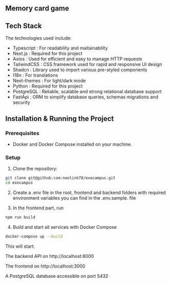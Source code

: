 ## Memory card game

## Tech Stack

The technologies used include:

 - Typescript : For readability and maitainability
 - Next.js : Required for this project
 - Axios : Used for efficient and easy to manage HTTP requests
 - TailwindCSS : CSS framework used for rapid and responsive UI design
 - Shadcn : Library used to import various pre-styled components
 - I18n : For translations
 - Next-themes : For light/dark mode
 - Python : Required for this project
 - PostgreSQL : Reliable, scalable and strong relational database support 
 - FastApi : ORM to simplify database queries, schemas migrations and security

    

 ## Installation & Running the Project
 
 ### Prerequisites
 - Docker and Docker Compose installed on your machine.

 ### Setup
 
 1. Clone the repository:

 ```bash
 git clone git@github.com:neolink78/exocampus.git
 cd exocampus
 ```
 2. Create a .env file in the root, frontend and backend folders with required environment variables you can find in the .env.sample. file

3. In the frontend part, run
 ```bash
 npm run build
 ```
    
 4. Build and start all services with Docker Compose
    
 ```bash
 docker-compose up --build
 ```

This will start:

The backend API on http://localhost:8000

The frontend on http://localhost:3000

A PostgreSQL database accessible on port 5432




